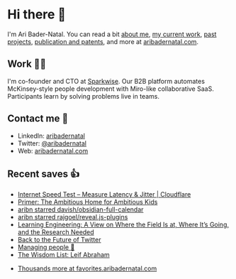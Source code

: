 # Hi there  👋

I'm Ari Bader-Natal. You can read a bit [about me](https://aribadernatal.com), [my current work](https://aribadernatal.com/projects/Sparkwise/), [past projects](https://aribadernatal.com/projects/), [publication and patents](https://aribadernatal.com/publications), and more at [aribadernatal.com](https://aribadernatal.com).

## Work  👨‍💻

I'm co-founder and CTO at [Sparkwise](https://sparkwise.co). Our B2B platform automates McKinsey-style people development with Miro-like collaborative SaaS. Participants learn by solving problems live in teams.

## Contact me  💬 

- LinkedIn: [aribadernatal](https://linkedin.com/in/aribadernatal)
- Twitter: [@aribadernatal](https://twitter.com/aribadernatal)
- Web: [aribadernatal.com](https://aribadernatal.com)

## Recent saves  👍

<!--START_SECTION:feed-->
* [Internet Speed Test – Measure Latency &amp; Jitter | Cloudflare](https:&#x2F;&#x2F;favorites.aribadernatal.com&#x2F;pocket-favorites&#x2F;2022&#x2F;04&#x2F;internet-speed-test-measure-latency-jitter-cloudflare&#x2F;)
* [Primer: The Ambitious Home for Ambitious Kids](https:&#x2F;&#x2F;favorites.aribadernatal.com&#x2F;pocket-favorites&#x2F;2022&#x2F;04&#x2F;primer-the-ambitious-home-for-ambitious-kids&#x2F;)
* [aribn starred davish&#x2F;obsidian-full-calendar](https:&#x2F;&#x2F;favorites.aribadernatal.com&#x2F;github-favorites&#x2F;2022&#x2F;04&#x2F;aribn-starred-davish-obsidian-full-calendar&#x2F;)
* [aribn starred rajgoel&#x2F;reveal.js-plugins](https:&#x2F;&#x2F;favorites.aribadernatal.com&#x2F;github-favorites&#x2F;2022&#x2F;04&#x2F;aribn-starred-rajgoel-reveal-js-plugins&#x2F;)
* [Learning Engineering: A View on Where the Field Is at, Where It’s Going, and the Research Needed](https:&#x2F;&#x2F;favorites.aribadernatal.com&#x2F;pocket-favorites&#x2F;2022&#x2F;04&#x2F;learning-engineering-a-view-on-where-the-field-is-at-where-its-going-and-the-research-needed&#x2F;)
* [Back to the Future of Twitter](https:&#x2F;&#x2F;favorites.aribadernatal.com&#x2F;pocket-favorites&#x2F;2022&#x2F;04&#x2F;back-to-the-future-of-twitter&#x2F;)
* [Managing people 🤯](https:&#x2F;&#x2F;favorites.aribadernatal.com&#x2F;pocket-favorites&#x2F;2022&#x2F;04&#x2F;managing-people-%f0%9f%a4%af&#x2F;)
* [The Wisdom List: Leif Abraham](https:&#x2F;&#x2F;favorites.aribadernatal.com&#x2F;pocket-favorites&#x2F;2022&#x2F;04&#x2F;the-wisdom-list-leif-abraham&#x2F;)
<!--END_SECTION:feed-->
* [Thousands more at favorites.aribadernatal.com](https://favorites.aribadernatal.com)
